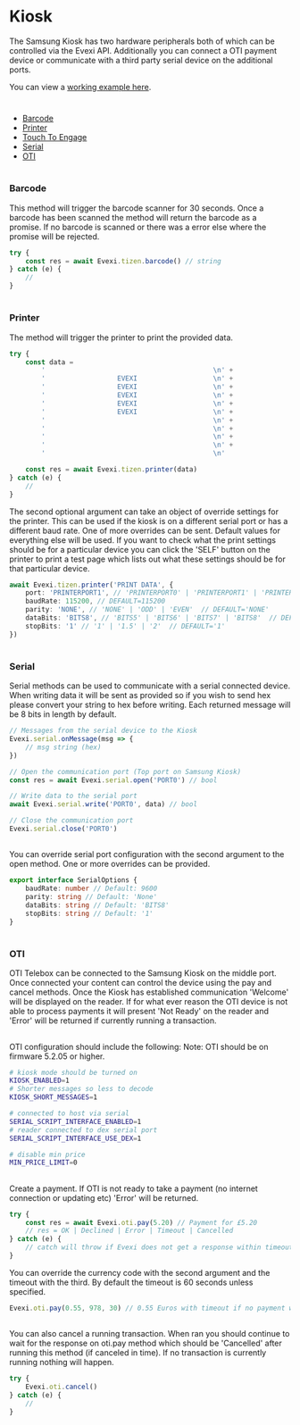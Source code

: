 # Kiosk
The Samsung Kiosk has two hardware peripherals both of which can be controlled via the Evexi API. Additionally you can connect a OTI payment device or communicate with a third party serial device on the additional ports.

You can view a [working example here](./src).

#

* [Barcode](#barcode)
* [Printer](#printer)
* [Touch To Engage](./../touchToEngage/index.md)
* [Serial](#serial)
* [OTI](#oti)

#

### Barcode
This method will trigger the barcode scanner for 30 seconds. Once a barcode has been scanned the method will return the barcode as a promise. If no barcode is scanned or there was a error else where the promise will be rejected.

````typescript
try {
    const res = await Evexi.tizen.barcode() // string
} catch (e) {
    //
}
````

#

### Printer
The method will trigger the printer to print the provided data.

````typescript
try {
    const data =
        '                                          \n' +
        '                  EVEXI                   \n' +
        '                  EVEXI                   \n' +
        '                  EVEXI                   \n' +
        '                  EVEXI                   \n' +
        '                  EVEXI                   \n' +
        '                                          \n' +
        '                                          \n' +
        '                                          \n' +
        '                                          \n' +
        '                                          \n'

    const res = await Evexi.tizen.printer(data)
} catch (e) {
    //
}
````

The second optional argument can take an object of override settings for the printer. This can be used if the kiosk is on a different serial port or has a different baud rate. One of more overrides can be sent. Default values for everything else will be used. If you want to check what the print settings should be for a particular device you can click the 'SELF' button on the printer to print a test page which lists out what these settings should be for that particular device.

````typescript
await Evexi.tizen.printer('PRINT DATA', {
    port: 'PRINTERPORT1', // 'PRINTERPORT0' | 'PRINTERPORT1' | 'PRINTERPORT2'  // DEFAULT='PRINTERPORT1'
    baudRate: 115200, // DEFAULT=115200
    parity: 'NONE', // 'NONE' | 'ODD' | 'EVEN'  // DEFAULT='NONE'
    dataBits: 'BITS8', // 'BITS5' | 'BITS6' | 'BITS7' | 'BITS8'  // DEFAULT='BITS8'
    stopBits: '1' // '1' | '1.5' | '2'  // DEFAULT='1'
})
````

#

### Serial
Serial methods can be used to communicate with a serial connected device. When writing data it will be sent as provided so if you wish to send hex please convert your string to hex before writing. Each returned message will be 8 bits in length by default.

````typescript
// Messages from the serial device to the Kiosk
Evexi.serial.onMessage(msg => {
    // msg string (hex)
})

// Open the communication port (Top port on Samsung Kiosk)
const res = await Evexi.serial.open('PORT0') // bool

// Write data to the serial port
await Evexi.serial.write('PORT0', data) // bool

// Close the communication port
Evexi.serial.close('PORT0')
````

##
You can override serial port configuration with the second argument to the open method. One or more overrides can be provided.

````typescript
export interface SerialOptions {
    baudRate: number // Default: 9600
    parity: string // Default: 'None'
    dataBits: string // Default: 'BITS8'
    stopBits: string // Default: '1'
}
````

#

### OTI
OTI Telebox can be connected to the Samsung Kiosk on the middle port. Once connected your content can control the device using the pay and cancel methods. Once the Kiosk has established communication 'Welcome' will be displayed on the reader. If for what ever reason the OTI device is not able to process payments it will present 'Not Ready' on the reader and 'Error' will be returned if currently running a transaction.

##

OTI configuration should include the following: Note: OTI should be on firmware 5.2.05 or higher.

````bash
# kiosk mode should be turned on
KIOSK_ENABLED=1
# Shorter messages so less to decode
KIOSK_SHORT_MESSAGES=1

# connected to host via serial
SERIAL_SCRIPT_INTERFACE_ENABLED=1
# reader connected to dex serial port
SERIAL_SCRIPT_INTERFACE_USE_DEX=1

# disable min price
MIN_PRICE_LIMIT=0
````

##
Create a payment. If OTI is not ready to take a payment (no internet connection or updating etc) 'Error' will be returned.
````typescript
try {
    const res = await Evexi.oti.pay(5.20) // Payment for £5.20
    // res = OK | Declined | Error | Timeout | Cancelled
} catch (e) {
    // catch will throw if Evexi does not get a response within timeout duration plus 10 milliseconds.
}
````
You can override the currency code with the second argument and the timeout with the third. By default the timeout is 60 seconds unless specified.

````typescript
Evexi.oti.pay(0.55, 978, 30) // 0.55 Euros with timeout if no payment within 30 seconds
````

##
You can also cancel a running transaction. When ran you should continue to wait for the response on oti.pay method which should be 'Cancelled' after running this method (if canceled in time). If no transaction is currently running nothing will happen.
````typescript
try {
    Evexi.oti.cancel()
} catch (e) {
    //
}
````